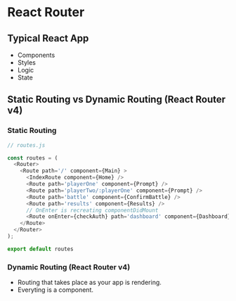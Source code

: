 # React Router

## Typical React App

* Components
* Styles
* Logic
* State

## Static Routing vs Dynamic Routing (React Router v4)

### Static Routing

```js
// routes.js

const routes = (
  <Router>
    <Route path='/' component={Main} >
      <IndexRoute component={Home} />
      <Route path='playerOne' component={Prompt} />
      <Route path='playerTwo/:playerOne' component={Prompt} />
      <Route path='battle' component={ConfirmBattle} />
      <Route path='results' component={Results} />
      // OnEnter is recreating componentDidMount
      <Route onEnter={checkAuth} path='dashboard' component={Dashboard} />
    </Route>
  </Router>
);

export default routes
```

### Dynamic Routing (React Router v4)

* Routing that takes place as your app is rendering.
* Everyting is a component.
